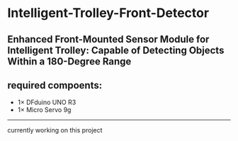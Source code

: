# Intelligent-Trolley-Front-Detector
Enhanced Front-Mounted Sensor Module for Intelligent Trolley: Capable of Detecting Objects Within a 180-Degree Range
--------

## required compoents:
* 1× DFduino UNO R3
* 1× Micro Servo 9g

-----
currently working on this project

